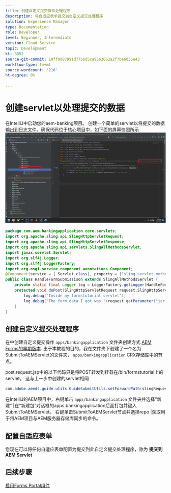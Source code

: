 ```yaml
---
title: 创建自定义提交操作处理程序
description: 将自适应表单提交到自定义提交处理程序
solution: Experience Manager
type: Documentation
role: Developer
level: Beginner, Intermediate
version: Cloud Service
topic: Development
kt: 8852
source-git-commit: 10ff0d87991d7766d5ca9563062a2f7be6035e43
workflow-type: tm+mt
source-wordcount: '210'
ht-degree: 0%

---
```


# 创建servlet以处理提交的数据

在IntelliJ中启动您的aem-banking项目。
创建一个简单的servlet以将提交的数据输出到日志文件。确保代码位于核心项目中，如下面的屏幕快照所示
![create-servlet](assets/create-servlet.png)

```java
package com.aem.bankingapplication.core.servlets;
import org.apache.sling.api.SlingHttpServletRequest;
import org.apache.sling.api.SlingHttpServletResponse;
import org.apache.sling.api.servlets.SlingAllMethodsServlet;
import javax.servlet.Servlet;
import org.slf4j.Logger;
import org.slf4j.LoggerFactory;
import org.osgi.service.component.annotations.Component;
@Component(service = { Servlet.class}, property = {"sling.servlet.methods=post","sling.servlet.paths=/bin/formstutorial"})
public class HandleFormSubmissison extends SlingAllMethodsServlet {
    private static final Logger log = LoggerFactory.getLogger(HandleFormSubmissison.class);
    protected void doPost(SlingHttpServletRequest request,SlingHttpServletResponse response) {
        log.debug("Inside my formstutorial servlet");
        log.debug("The form data I got was "+request.getParameter("jcr:data"));
    }
}
```

## 创建自定义提交处理程序

在中创建自定义提交操作 `apps/bankingapplication` 文件夹创建方式 [AEM Forms的早期版本](https://experienceleague.adobe.com/docs/experience-manager-learn/forms/adaptive-forms/custom-submit-aem-forms-article.html?lang=en). 出于本教程的目的，我在文件夹下创建了一个名为SubmitToAEMServlet的文件夹， `apps/bankingapplication` CRX存储库中的节点。

post.request.jsp中的以下代码只是将POST转发到挂载在/bin/formstutorial上的servlet。 这与上一步中创建的servlet相同

```java
com.adobe.aemds.guide.utils.GuideSubmitUtils.setForwardPath(slingRequest,"/bin/formstutorial",null,null);
```

在IntelliJ的AEM项目中，右键单击 `apps/bankingapplication` 文件夹并选择“新建” |在“新建包”对话框的apps.bankingapplication后面打包并键入SubmitToAEMServlet。 右键单击SubmitToAEMServlet节点并选择repo |获取用于将AEM项目与AEM服务器存储库同步的命令。


## 配置自适应表单

您现在可以将任何自适应表单配置为提交到此自定义提交处理程序，称为 **提交到AEM Servlet**

## 后续步骤

[启用Forms Portal组件](./forms-portal-components.md)





